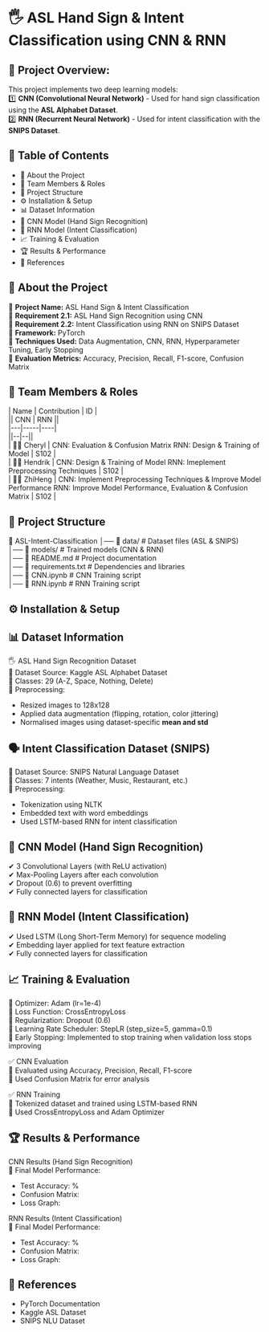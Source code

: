 # 🖐 ASL Hand Sign & Intent Classification using CNN & RNN

## 📌 Project Overview:
This project implements two deep learning models:  
1️⃣ **CNN (Convolutional Neural Network)** - Used for hand sign classification using the **ASL Alphabet Dataset**.  
2️⃣ **RNN (Recurrent Neural Network)** - Used for intent classification with the **SNIPS Dataset**.  


## 📜 Table of Contents  
- 🔹 About the Project  
- 👥 Team Members & Roles  
- 📂 Project Structure  
- ⚙️ Installation & Setup  
- 📊 Dataset Information  
- 🧠 CNN Model (Hand Sign Recognition)  
- 🧠 RNN Model (Intent Classification)  
- 📈 Training & Evaluation  
- 🏆 Results & Performance  
- 🔗 References  


## 🔹 About the Project  
🔹 **Project Name:** ASL Hand Sign & Intent Classification  
🔹 **Requirement 2.1:** ASL Hand Sign Recognition using CNN  
🔹 **Requirement 2.2:** Intent Classification using RNN on SNIPS Dataset  
🔹 **Framework:** PyTorch  
🔹 **Techniques Used:** Data Augmentation, CNN, RNN, Hyperparameter Tuning, Early Stopping  
🔹 **Evaluation Metrics:** Accuracy, Precision, Recall, F1-score, Confusion Matrix  


## 👥 Team Members & Roles  
| Name  | Contribution | ID |  
|| CNN | RNN ||  
|---|-----|----|  
||--|--||  
| 🧑‍💻 Cheryl | CNN:  Evaluation & Confusion Matrix  RNN:  Design & Training of Model | S102 |  
| 🧑‍💻 Hendrik | CNN:  Design & Training of Model  RNN:  Imeplement Preprocessing Techniques | S102 |  
| 🧑‍💻 ZhiHeng | CNN:  Implement Preprocessing Techniques & Improve Model Performance  RNN:  Improve Model Performance, Evaluation & Confusion Matrix | S102 |  


## 📂 Project Structure  
📂 ASL-Intent-Classification
│── 📁 data/                # Dataset files (ASL & SNIPS)  
│── 📁 models/              # Trained models (CNN & RNN)  
│── 📄 README.md            # Project documentation  
│── 📄 requirements.txt     # Dependencies and libraries  
│── 📄 CNN.ipynb            # CNN Training script  
│── 📄 RNN.ipynb            # RNN Training script  


## ⚙️ Installation & Setup  


## 📊 Dataset Information  
🖐 ASL Hand Sign Recognition Dataset  
📌 Dataset Source: Kaggle ASL Alphabet Dataset  
📌 Classes: 29 (A-Z, Space, Nothing, Delete)  
📌 Preprocessing: 
- Resized images to 128x128  
- Applied data augmentation (flipping, rotation, color jittering)
- Normalised images using dataset-specific **mean and std**


## 🗣 Intent Classification Dataset (SNIPS)  
📌 Dataset Source: SNIPS Natural Language Dataset  
📌 Classes: 7 intents (Weather, Music, Restaurant, etc.)  
📌 Preprocessing:
- Tokenization using NLTK  
- Embedded text with word embeddings  
- Used LSTM-based RNN for intent classification  


## 🧠 CNN Model (Hand Sign Recognition)  
✔ 3 Convolutional Layers (with ReLU activation)  
✔ Max-Pooling Layers after each convolution  
✔ Dropout (0.6) to prevent overfitting  
✔ Fully connected layers for classification  


## 🧠 RNN Model (Intent Classification)  
✔ Used LSTM (Long Short-Term Memory) for sequence modeling  
✔ Embedding layer applied for text feature extraction  
✔ Fully connected layers for classification  


## 📈 Training & Evaluation  
📌 Optimizer: Adam (lr=1e-4)  
📌 Loss Function: CrossEntropyLoss  
📌 Regularization: Dropout (0.6)  
📌 Learning Rate Scheduler: StepLR (step_size=5, gamma=0.1)  
📌 Early Stopping: Implemented to stop training when validation loss stops improving  

✅ CNN Evaluation  
📌 Evaluated using Accuracy, Precision, Recall, F1-score  
📌 Used Confusion Matrix for error analysis  

✅ RNN Training  
📌 Tokenized dataset and trained using LSTM-based RNN  
📌 Used CrossEntropyLoss and Adam Optimizer  


## 🏆 Results & Performance  
CNN Results (Hand Sign Recognition)  
📌 Final Model Performance:  
- Test Accuracy: %  
- Confusion Matrix:  
- Loss Graph:

RNN Results (Intent Classification)  
📌 Final Model Performance:  
- Test Accuracy: %  
- Confusion Matrix:  
- Loss Graph:  


## 🔗 References  
- PyTorch Documentation  
- Kaggle ASL Dataset  
- SNIPS NLU Dataset  
